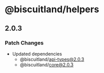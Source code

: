 # @biscuitland/helpers

## 2.0.3

### Patch Changes

-   Updated dependencies
    -   @biscuitland/api-types@2.0.3
    -   @biscuitland/core@2.0.3
